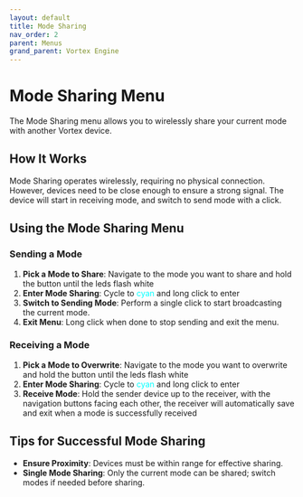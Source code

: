 ```yaml
---
layout: default
title: Mode Sharing
nav_order: 2
parent: Menus
grand_parent: Vortex Engine
---
```


# Mode Sharing Menu

The Mode Sharing menu allows you to wirelessly share your current mode with another Vortex device.

## How It Works

Mode Sharing operates wirelessly, requiring no physical connection. However, devices need to be close enough to ensure a strong signal. The device will start in receiving mode, and switch to send mode with a click.

## Using the Mode Sharing Menu

### Sending a Mode
1. **Pick a Mode to Share**: Navigate to the mode you want to share and hold the button until the leds flash white
2. **Enter Mode Sharing**: Cycle to <span style="color: #00ffff;">cyan</span> and long click to enter
3. **Switch to Sending Mode**: Perform a single click to start broadcasting the current mode.
4. **Exit Menu**: Long click when done to stop sending and exit the menu.

### Receiving a Mode
1. **Pick a Mode to Overwrite**: Navigate to the mode you want to overwrite and hold the button until the leds flash white
2. **Enter Mode Sharing**: Cycle to <span style="color: #00ffff;">cyan</span> and long click to enter
3. **Receive Mode**: Hold the sender device up to the receiver, with the navigation buttons facing each other, the receiver will automatically save and exit when a mode is successfully received 

## Tips for Successful Mode Sharing

- **Ensure Proximity**: Devices must be within range for effective sharing.
- **Single Mode Sharing**: Only the current mode can be shared; switch modes if needed before sharing.
